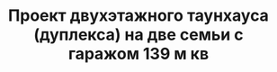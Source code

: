 ---
title: Проект двухэтажного таунхауса (дуплекса) на две семьи с гаражом 139 м кв
description: Готовый проект двухэтажного таунхауса (дуплекса) на две семьи с гаражом, из кирпича, газобетона или пеноблока. Площадь секции&#58; 139 м.кв.

layout: project
permalink: /proekty/:path

weight: 40

project-title: Двухэтажный таунхаус с гаражом
project-catalog-title: Двухэтажный дуплекс
project-name: TD-139
tiny-description: Таунхаус на 2 семьи с гаражом и террасой

short-description: "Готовый проект двухэтажного таунхауса (дуплекса) на две семьи с гаражом, из кирпича, газобетона или пеноблока. Площадь секции&#58; 139 м.кв."

price-project: "60 000 р"
price-build: "от 5 160 000 р"


area: "139"

related:
- TP-116
- TD-123
- DK-80

params:
- name: "Площадь секции:"
  value: "139м<sup>2</sup>"
- name: "Площадь 1-го этажа:"
  value: "78м<sup>2</sup>"
- name: "Площадь 2-го этажа:"
  value: "61м<sup>2</sup>"
- name: "Крыльцо, терраса"
  value: "25м<sup>2</sup>"
- name: "Габаритные размеры"
  value: "12.1 x 24.0м"
- name: "Спальни"
  value: "3"
- name: "Санузлы"
  value: "3"
- name: "Высота 1-го этажа"
  value: "2.8м"
- name: "Высота 2-го этажа"
  value: "2.7м"
- name: "Фундамент"
  value: "Сборный ж/б"
- name: "Конструкция стен"
  value: "Газобетон 400мм"
- name: "Перекрытия"
  value: "Монолитные ж/б"
- name: "Покрытие кровли"
  value: "Гибкая черепица"
- name: "Облицовка стен"
  value: "Штукатурка, камень"

options:
- name: "Зеркальный проект"
  value: "5 000 р"
- name: "Паспорт дома"
  value: "5 000 р"
- name: "Проект отопления"
  value: "30 000 р"
- name: "Водоснабжение, канализация"
  value: "30 000 р"
- name: "Проект электрики"
  value: "30 000 р"
- name: "Проект подвала"
  value: "30 000 р"
- name: "Замена материала стен"
  value: "20 000 р"
- name: "Изменение фундамента"
  value: "20 000 р"
- name: "Перепланировка (перегородки)"
  value: "5 000 р"
- name: "Дизайн интерьера"
  value: "120 000 р"
---